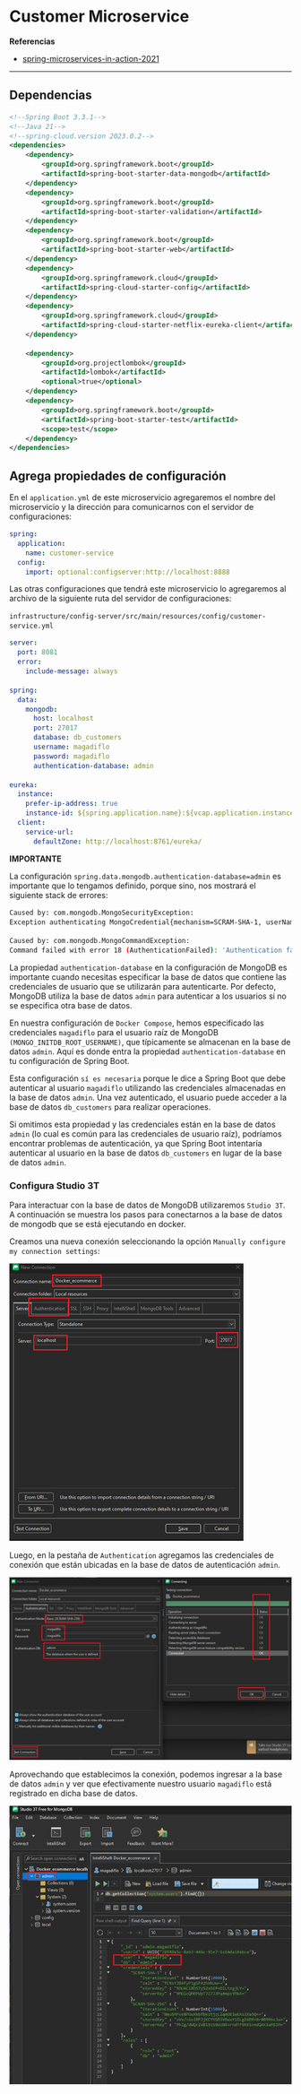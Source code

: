 # Customer Microservice

**Referencias**

- [spring-microservices-in-action-2021](https://github.com/magadiflo/spring-microservices-in-action-2021/blob/main/06.on-service-discovery.md)

---

## Dependencias

````xml
<!--Spring Boot 3.3.1-->
<!--Java 21-->
<!--spring-cloud.version 2023.0.2-->
<dependencies>
    <dependency>
        <groupId>org.springframework.boot</groupId>
        <artifactId>spring-boot-starter-data-mongodb</artifactId>
    </dependency>
    <dependency>
        <groupId>org.springframework.boot</groupId>
        <artifactId>spring-boot-starter-validation</artifactId>
    </dependency>
    <dependency>
        <groupId>org.springframework.boot</groupId>
        <artifactId>spring-boot-starter-web</artifactId>
    </dependency>
    <dependency>
        <groupId>org.springframework.cloud</groupId>
        <artifactId>spring-cloud-starter-config</artifactId>
    </dependency>
    <dependency>
        <groupId>org.springframework.cloud</groupId>
        <artifactId>spring-cloud-starter-netflix-eureka-client</artifactId>
    </dependency>

    <dependency>
        <groupId>org.projectlombok</groupId>
        <artifactId>lombok</artifactId>
        <optional>true</optional>
    </dependency>
    <dependency>
        <groupId>org.springframework.boot</groupId>
        <artifactId>spring-boot-starter-test</artifactId>
        <scope>test</scope>
    </dependency>
</dependencies>
````

## Agrega propiedades de configuración

En el `application.yml` de este microservicio agregaremos el nombre del microservicio y la dirección para comunicarnos
con el servidor de configuraciones:

````yml
spring:
  application:
    name: customer-service
  config:
    import: optional:configserver:http://localhost:8888
````

Las otras configuraciones que tendrá este microservicio lo agregaremos al archivo de la siguiente ruta del servidor de
configuraciones:

`infrastructure/config-server/src/main/resources/config/customer-service.yml`

````yml
server:
  port: 8081
  error:
    include-message: always

spring:
  data:
    mongodb:
      host: localhost
      port: 27017
      database: db_customers
      username: magadiflo
      password: magadiflo
      authentication-database: admin

eureka:
  instance:
    prefer-ip-address: true
    instance-id: ${spring.application.name}:${vcap.application.instance_id:${spring.application.instance_id:${random.value}}}
  client:
    service-url:
      defaultZone: http://localhost:8761/eureka/
````

**IMPORTANTE**

La configuración `spring.data.mongodb.authentication-database=admin` es importante que lo tengamos definido, porque
sino, nos mostrará el siguiente stack de errores:

````bash
Caused by: com.mongodb.MongoSecurityException: 
Exception authenticating MongoCredential{mechanism=SCRAM-SHA-1, userName='magadiflo', source='db_customers', password=<hidden>, mechanismProperties=<hidden>}

Caused by: com.mongodb.MongoCommandException: 
Command failed with error 18 (AuthenticationFailed): 'Authentication failed.' on server localhost:27017. The full response is {"ok": 0.0, "errmsg": "Authentication failed.", "code": 18, "codeName": "AuthenticationFailed"}
````

La propiedad `authentication-database` en la configuración de MongoDB es importante cuando necesitas especificar la base
de datos que contiene las credenciales de usuario que se utilizarán para autenticarte. Por defecto, MongoDB utiliza la
base de datos `admin` para autenticar a los usuarios si no se especifica otra base de datos.

En nuestra configuración de `Docker Compose`, hemos especificado las credenciales `magadiflo` para el usuario
raíz de MongoDB `(MONGO_INITDB_ROOT_USERNAME)`, que típicamente se almacenan en la base de datos `admin`.
Aquí es donde entra la propiedad `authentication-database` en tu configuración de Spring Boot.

Esta configuración `sí es necesaria` porque le dice a Spring Boot que debe autenticar al usuario `magadiflo` utilizando
las credenciales almacenadas en la base de datos `admin`. Una vez autenticado, el usuario puede acceder a la base de
datos `db_customers` para realizar operaciones.

Si omitimos esta propiedad y las credenciales están en la base de datos `admin` (lo cual es común para las credenciales
de usuario raíz), podríamos encontrar problemas de autenticación, ya que Spring Boot intentaría autenticar al usuario en
la base de datos `db_customers` en lugar de la base de datos `admin`.

### Configura Studio 3T

Para interactuar con la base de datos de MongoDB utilizaremos `Studio 3T`. A continuación se muestra los pasos para
conectarnos a la base de datos de mongodb que se está ejecutando en docker.

Creamos una nueva conexión seleccionando la opción `Manually configure my connection settings`:

![01.new-connection.png](assets/01.new-connection.png)

Luego, en la pestaña de `Authentication` agregamos las credenciales de conexión que están ubicadas en la base de datos
de autenticación `admin`.

![02.test-connection.png](assets/02.test-connection.png)

Aprovechando que establecimos la conexión, podemos ingresar a la base de datos `admin` y ver que efectivamente nuestro
usuario `magadiflo` está registrado en dicha base de datos.

![03.view-user.png](assets/03.view-user.png)

